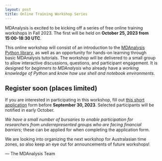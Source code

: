 ```yaml
---
layout: post
title: Online Training Workshop Series
---
```


MDAnalysis is excited to be kicking off a series of free online training workshops in Fall 2023. The first will be held on **October 25, 2023 from 15:00-18:30 UTC**.

This online workshop will consist of an introduction to the [MDAnalysis Python library][MDAnalysis], as well as an opportunity for hands-on learning through basic MDAnalysis tutorials. The workshop will be delivered to a small group to allow interactive discussions, questions, and participant engagement. It is designed for *beginners to MDAnalysis* who already have a *working knowledge of Python* and *know how use shell and notebook environments*.

## Register soon (places limited)
If you are interested in participating in this workshop, fill out [this short application][eventbrite] form before **September 30, 2023**. Selected participants will be notified in early October. 

*We have a small number of bursaries to enable participation for researchers from underrepresented groups who are facing financial barriers*; these can be applied for when completing the application form.

We are looking into organizing the next workshop for Australasian time zones, so also keep an eye out for announcements of future workshops!

— The MDAnalysis Team

[MDAnalysis]: https://www.mdanalysis.org
[eventbrite]: https://www.eventbrite.com/e/mdanalysis-online-teaching-workshop-tickets-681631767967
